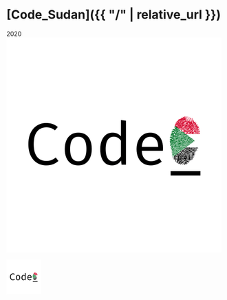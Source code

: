 # [Code_Sudan]({{ "/" | relative_url }})

2020
![w](images/icon1.png)

<p align="left">
  <img src="images/icon1.png" width="80" title="hover text">
</p>
